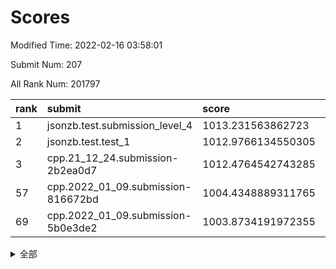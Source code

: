# Scores

Modified Time: 2022-02-16 03:58:01

Submit Num: 207

All Rank Num: 201797

| rank |               submit               |       score        |       sigma        | pk_num |
| :--- | :--------------------------------- | :----------------- | :----------------- | :----- |
| 1    | jsonzb.test.submission_level_4     | 1013.231563862723  | 0.826201090147268  | 3898   |
| 2    | jsonzb.test.test_1                 | 1012.9766134550305 | 0.8026815941117809 | 3898   |
| 3    | cpp.21_12_24.submission-2b2ea0d7   | 1012.4764542743285 | 0.7806192878962931 | 3899   |
| 57   | cpp.2022_01_09.submission-816672bd | 1004.4348889311765 | 0.7183017289682094 | 3903   |
| 69   | cpp.2022_01_09.submission-5b0e3de2 | 1003.8734191972355 | 0.7163988716104587 | 3901   |


<details>
<summary>全部</summary>

| rank |                 submit                 |       score        |       sigma        | pk_num |
| :--- | :------------------------------------- | :----------------- | :----------------- | :----- |
| 1    | jsonzb.test.submission_level_4         | 1013.231563862723  | 0.826201090147268  | 3898   |
| 2    | jsonzb.test.test_1                     | 1012.9766134550305 | 0.8026815941117809 | 3898   |
| 3    | cpp.21_12_24.submission-2b2ea0d7       | 1012.4764542743285 | 0.7806192878962931 | 3899   |
| 4    | gobigger.level_3.submission_level_3_1  | 1011.767054772455  | 0.7617083594265762 | 3898   |
| 5    | gobigger.level_3.submission_level_3_16 | 1011.5291098636524 | 0.7831789461586872 | 3902   |
| 6    | gobigger.level_3.submission_level_3_38 | 1011.2171437859517 | 0.7657020209079253 | 3902   |
| 7    | gobigger.level_3.submission_level_3_2  | 1011.1998293370577 | 0.7842080974184971 | 3904   |
| 8    | gobigger.level_3.submission_level_3_48 | 1011.1153770879972 | 0.7722292579420891 | 3898   |
| 9    | gobigger.level_3.submission_level_3_5  | 1011.0642043420304 | 0.7642216474822239 | 3902   |
| 10   | gobigger.level_3.submission_level_3_30 | 1011.0347502709856 | 0.7849227921292502 | 3902   |
| 11   | gobigger.level_3.submission_level_3_24 | 1010.8448945319149 | 0.7551915686376405 | 3896   |
| 12   | gobigger.level_3.submission_level_3_23 | 1010.8306343220994 | 0.7686962271242899 | 3900   |
| 13   | gobigger.level_3.submission_level_3_35 | 1010.8008914633516 | 0.7641641392502962 | 3897   |
| 14   | gobigger.level_3.submission_level_3_41 | 1010.785852794865  | 0.7738151718248538 | 3894   |
| 15   | gobigger.level_3.submission_level_3_10 | 1010.7180254980038 | 0.7646909924591077 | 3902   |
| 16   | gobigger.level_3.submission_level_3_29 | 1010.6672330493889 | 0.773126109985068  | 3898   |
| 17   | gobigger.level_3.submission_level_3_45 | 1010.638805427842  | 0.7736718345438122 | 3900   |
| 18   | gobigger.level_3.submission_level_3_7  | 1010.6050809917804 | 0.7636247046847555 | 3900   |
| 19   | gobigger.level_3.submission_level_3_17 | 1010.5863504482976 | 0.7585538738493067 | 3904   |
| 20   | gobigger.level_3.submission_level_3_26 | 1010.5716798543184 | 0.7662905647576707 | 3895   |
| 21   | gobigger.level_3.submission_level_3_4  | 1010.4956064959633 | 0.7679881164502521 | 3898   |
| 22   | gobigger.level_3.submission_level_3_31 | 1010.4247217105197 | 0.7563788389970789 | 3901   |
| 23   | gobigger.level_3.submission_level_3_39 | 1010.374811760787  | 0.736698166359684  | 3898   |
| 24   | gobigger.level_3.submission_level_3_18 | 1010.3515266232553 | 0.7380699615551002 | 3902   |
| 25   | gobigger.level_3.submission_level_3_9  | 1010.3232710941817 | 0.7818516195912382 | 3895   |
| 26   | gobigger.level_3.submission_level_3_20 | 1010.296892610584  | 0.7714233861680833 | 3900   |
| 27   | gobigger.level_3.submission_level_3_44 | 1010.2088664100473 | 0.7582433325252698 | 3902   |
| 28   | gobigger.level_3.submission_level_3_3  | 1010.1854157842364 | 0.7682274369362686 | 3897   |
| 29   | gobigger.level_3.submission_level_3_42 | 1010.1634150446116 | 0.7386029893928342 | 3898   |
| 30   | gobigger.level_3.submission_level_3_0  | 1010.1463619807951 | 0.7831176429860908 | 3895   |
| 31   | gobigger.level_3.submission_level_3_14 | 1010.0186888641646 | 0.7561702613844971 | 3901   |
| 32   | gobigger.level_3.submission_level_3_36 | 1009.954975746284  | 0.7582365388301097 | 3898   |
| 33   | gobigger.level_3.submission_level_3_13 | 1009.8998133787538 | 0.771363308875355  | 3900   |
| 34   | gobigger.level_3.submission_level_3_8  | 1009.8796983268743 | 0.768084878565096  | 3901   |
| 35   | gobigger.level_3.submission_level_3_21 | 1009.8084553865835 | 0.7774904310217611 | 3900   |
| 36   | gobigger.level_3.submission_level_3_49 | 1009.7733390653813 | 0.7359801195803742 | 3902   |
| 37   | gobigger.level_3.submission_level_3_40 | 1009.6699271359317 | 0.7574534436292848 | 3900   |
| 38   | gobigger.level_3.submission_level_3_47 | 1009.5960686523565 | 0.7429719857326947 | 3903   |
| 39   | gobigger.level_3.submission_level_3_34 | 1009.5682651798342 | 0.7744568967418549 | 3898   |
| 40   | gobigger.level_3.submission_level_3_25 | 1009.4313049575758 | 0.7488704280495929 | 3900   |
| 41   | gobigger.level_3.submission_level_3_37 | 1009.3353018437901 | 0.7273748834672903 | 3902   |
| 42   | gobigger.level_3.submission_level_3_6  | 1009.3131099963254 | 0.7500903337030898 | 3902   |
| 43   | gobigger.level_3.submission_level_3_15 | 1009.2747140026684 | 0.7373904990414584 | 3903   |
| 44   | gobigger.level_3.submission_level_3_19 | 1009.207493232095  | 0.7526976963564344 | 3900   |
| 45   | gobigger.level_3.submission_level_3_32 | 1009.2053847337583 | 0.7829157312796443 | 3900   |
| 46   | gobigger.level_3.submission_level_3_28 | 1009.1744952677307 | 0.7449660216323862 | 3903   |
| 47   | gobigger.level_3.submission_level_3_46 | 1009.0476021895905 | 0.7410889439755478 | 3903   |
| 48   | gobigger.level_3.submission_level_3_22 | 1008.8068363177881 | 0.7455752254099604 | 3899   |
| 49   | gobigger.level_3.submission_level_3_11 | 1008.7559351087086 | 0.7473455443556952 | 3896   |
| 50   | gobigger.level_3.submission_level_3_43 | 1008.6884513361687 | 0.7372998713862644 | 3900   |
| 51   | gobigger.level_3.submission_level_3_27 | 1008.6424419827615 | 0.755473116096376  | 3898   |
| 52   | gobigger.level_3.submission_level_3_33 | 1007.6019315889296 | 0.7315472090395012 | 3895   |
| 53   | gobigger.level_3.submission_level_3_12 | 1007.5319429276115 | 0.7451699645056837 | 3903   |
| 54   | gobigger.level_1.submission_level_1_26 | 1005.3737501568077 | 0.7172414414347915 | 3901   |
| 55   | gobigger.level_1.submission_level_1_1  | 1005.0259143836405 | 0.7101088886939819 | 3899   |
| 56   | gobigger.level_1.submission_level_1_35 | 1004.4869039728926 | 0.7107257757753123 | 3898   |
| 57   | cpp.2022_01_09.submission-816672bd     | 1004.4348889311765 | 0.7183017289682094 | 3903   |
| 58   | gobigger.level_1.submission_level_1_30 | 1004.4308900163325 | 0.7177775668476003 | 3902   |
| 59   | gobigger.level_1.submission_level_1_24 | 1004.3745844474278 | 0.7321267053086558 | 3902   |
| 60   | gobigger.level_1.submission_level_1_34 | 1004.2724582435019 | 0.7084097925972881 | 3896   |
| 61   | gobigger.level_1.submission_level_1_4  | 1004.2050495174489 | 0.7267641942822514 | 3903   |
| 62   | gobigger.level_1.submission_level_1_12 | 1004.1810008802394 | 0.7202153142298893 | 3896   |
| 63   | gobigger.level_1.submission_level_1_2  | 1004.0947014982627 | 0.718092216982422  | 3905   |
| 64   | gobigger.level_1.submission_level_1_49 | 1004.0406634725762 | 0.7123694896989038 | 3895   |
| 65   | gobigger.level_1.submission_level_1_44 | 1003.9824129907827 | 0.7210337053754494 | 3901   |
| 66   | gobigger.level_1.submission_level_1_20 | 1003.9103431477386 | 0.7108750108579517 | 3900   |
| 67   | gobigger.level_1.submission_level_1_43 | 1003.9058447844538 | 0.7122331320571293 | 3899   |
| 68   | gobigger.level_1.submission_level_1_13 | 1003.8742808520833 | 0.7278081429351181 | 3894   |
| 69   | cpp.2022_01_09.submission-5b0e3de2     | 1003.8734191972355 | 0.7163988716104587 | 3901   |
| 70   | gobigger.level_1.submission_level_1_40 | 1003.7951659099756 | 0.7219971867390051 | 3900   |
| 71   | gobigger.level_1.submission_level_1_22 | 1003.6816911309334 | 0.7099018164765333 | 3900   |
| 72   | gobigger.level_1.submission_level_1_17 | 1003.6370151551071 | 0.7041966813494304 | 3902   |
| 73   | gobigger.level_1.submission_level_1_6  | 1003.6169022950704 | 0.7098337831233488 | 3902   |
| 74   | gobigger.level_1.submission_level_1_47 | 1003.5407196530174 | 0.7232640705201581 | 3898   |
| 75   | gobigger.level_1.submission_level_1_37 | 1003.4480435090197 | 0.7169774541923093 | 3895   |
| 76   | gobigger.level_1.submission_level_1_33 | 1003.4205337491541 | 0.718610423000925  | 3897   |
| 77   | gobigger.level_1.submission_level_1_46 | 1003.3904550405989 | 0.7210198998434885 | 3903   |
| 78   | gobigger.level_1.submission_level_1_11 | 1003.3151088447871 | 0.7236719169139011 | 3901   |
| 79   | gobigger.level_1.submission_level_1_45 | 1003.2933167562767 | 0.7018235540500214 | 3899   |
| 80   | gobigger.level_1.submission_level_1_21 | 1003.2092327236289 | 0.7225996011125562 | 3895   |
| 81   | gobigger.level_1.submission_level_1_36 | 1003.145164185742  | 0.7169424007174786 | 3898   |
| 82   | gobigger.level_1.submission_level_1_28 | 1003.1316349103479 | 0.7192796662796971 | 3902   |
| 83   | gobigger.level_1.submission_level_1_16 | 1003.0157401285013 | 0.7291655624585307 | 3901   |
| 84   | gobigger.level_1.submission_level_1_0  | 1002.9823916664836 | 0.7158836397170548 | 3897   |
| 85   | gobigger.level_1.submission_level_1_5  | 1002.9537540436129 | 0.7145464321986916 | 3901   |
| 86   | gobigger.level_1.submission_level_1_31 | 1002.8958952006889 | 0.7138815986460607 | 3902   |
| 87   | gobigger.level_1.submission_level_1_15 | 1002.8696087948654 | 0.7091149533434903 | 3898   |
| 88   | gobigger.level_1.submission_level_1_9  | 1002.8672982831591 | 0.7068777924291769 | 3901   |
| 89   | gobigger.level_1.submission_level_1_10 | 1002.8445574021503 | 0.721189073555067  | 3899   |
| 90   | gobigger.level_1.submission_level_1_19 | 1002.8341673954741 | 0.7157974072130652 | 3899   |
| 91   | gobigger.level_1.submission_level_1_41 | 1002.7893546880335 | 0.7221651191588736 | 3898   |
| 92   | gobigger.level_1.submission_level_1_14 | 1002.7514990720965 | 0.7039086698388601 | 3904   |
| 93   | gobigger.level_1.submission_level_1_18 | 1002.7322540245859 | 0.7113151850294548 | 3898   |
| 94   | gobigger.level_1.submission_level_1_48 | 1002.6309663843474 | 0.7271445174416238 | 3901   |
| 95   | gobigger.level_1.submission_level_1_3  | 1002.5248325852448 | 0.7056555267522661 | 3903   |
| 96   | gobigger.level_1.submission_level_1_8  | 1002.4839471116156 | 0.7108360851443686 | 3898   |
| 97   | gobigger.level_1.submission_level_1_29 | 1002.3991020841225 | 0.7135895979283156 | 3902   |
| 98   | gobigger.level_1.submission_level_1_23 | 1002.3844967702495 | 0.7107954299335566 | 3902   |
| 99   | gobigger.level_1.submission_level_1_7  | 1002.3813180734613 | 0.714611364612876  | 3897   |
| 100  | gobigger.level_1.submission_level_1_27 | 1002.3314558382585 | 0.717484048320858  | 3902   |
| 101  | gobigger.level_1.submission_level_1_25 | 1002.3304725761786 | 0.7053025231721466 | 3901   |
| 102  | gobigger.level_1.submission_level_1_32 | 1002.3049811314975 | 0.7127650042627175 | 3899   |
| 103  | gobigger.level_1.submission_level_1_39 | 1002.0930538252532 | 0.7135732262491722 | 3900   |
| 104  | gobigger.level_1.submission_level_1_38 | 1001.8692636059748 | 0.7090301596230191 | 3902   |
| 105  | gobigger.level_1.submission_level_1_42 | 1001.7824873466681 | 0.722065416725551  | 3898   |
| 106  | gobigger.random.submission_random_25   | 997.2371561243333  | 0.7060207862342746 | 3900   |
| 107  | gobigger.random.submission_random_44   | 997.0987490550784  | 0.7029000450346435 | 3901   |
| 108  | gobigger.random.submission_random_29   | 997.0677076488057  | 0.7122183753013858 | 3901   |
| 109  | gobigger.random.submission_random_47   | 996.7621071189532  | 0.7061649348994533 | 3895   |
| 110  | gobigger.random.submission_random_48   | 996.7549453372725  | 0.7061447152971926 | 3899   |
| 111  | gobigger.random.submission_random_2    | 996.7356410006253  | 0.7239990303241853 | 3900   |
| 112  | gobigger.random.submission_random_37   | 996.6505736203972  | 0.7154326496503042 | 3901   |
| 113  | gobigger.random.submission_random_43   | 996.6142287552096  | 0.7182014256405812 | 3898   |
| 114  | gobigger.random.submission_random_39   | 996.5358078866706  | 0.7129586870666701 | 3898   |
| 115  | gobigger.random.submission_random_33   | 996.436012548827   | 0.7086934774777447 | 3898   |
| 116  | gobigger.random.submission_random_14   | 996.4204765936126  | 0.7017725936907733 | 3904   |
| 117  | gobigger.random.submission_random_38   | 996.4051041588139  | 0.701788922049814  | 3903   |
| 118  | gobigger.random.submission_random_0    | 996.3785849148543  | 0.7172404658451352 | 3894   |
| 119  | gobigger.random.submission_random_11   | 996.3428834239724  | 0.7138381238615323 | 3898   |
| 120  | gobigger.random.submission_random_16   | 996.3183119291504  | 0.7007396683432874 | 3899   |
| 121  | gobigger.random.submission_random_5    | 996.2908415294389  | 0.7013576414804366 | 3895   |
| 122  | gobigger.random.submission_random_10   | 996.2494435916246  | 0.7054848394255387 | 3902   |
| 123  | gobigger.random.submission_random_15   | 996.2259086310063  | 0.7067539484063948 | 3903   |
| 124  | gobigger.random.submission_random_17   | 996.2196130336429  | 0.71348839877735   | 3902   |
| 125  | gobigger.random.submission_random_21   | 996.2094892516527  | 0.7172235161132837 | 3898   |
| 126  | gobigger.random.submission_random_28   | 996.1974951730491  | 0.7136498750763973 | 3900   |
| 127  | gobigger.random.submission_random_23   | 996.1061164081864  | 0.7162139694761012 | 3894   |
| 128  | gobigger.random.submission_random_7    | 996.0730793481665  | 0.7261472376720666 | 3903   |
| 129  | gobigger.random.submission_random_4    | 996.0302961336869  | 0.7130315365458476 | 3897   |
| 130  | gobigger.random.submission_random_30   | 996.0038610844963  | 0.7139317807639154 | 3899   |
| 131  | gobigger.random.submission_random_34   | 995.9745366107467  | 0.7366837785397539 | 3902   |
| 132  | gobigger.random.submission_random_42   | 995.9614605717741  | 0.7094531286503106 | 3897   |
| 133  | gobigger.random.submission_random_8    | 995.9347381507789  | 0.7170361811134829 | 3899   |
| 134  | gobigger.random.submission_random_26   | 995.8748220252642  | 0.7187471482699171 | 3904   |
| 135  | gobigger.random.submission_random_1    | 995.8674155897285  | 0.7268964278511048 | 3898   |
| 136  | gobigger.random.submission_random_41   | 995.8250138115964  | 0.7237941080635317 | 3901   |
| 137  | gobigger.random.submission_random_3    | 995.8190758656394  | 0.7304164693353085 | 3903   |
| 138  | gobigger.random.submission_random_32   | 995.7756042070694  | 0.7042862528290639 | 3902   |
| 139  | gobigger.random.submission_random_45   | 995.7299923135852  | 0.7113999490213997 | 3898   |
| 140  | gobigger.random.submission_random_49   | 995.6964192633951  | 0.7154768241872497 | 3895   |
| 141  | gobigger.random.submission_random_6    | 995.5640509934594  | 0.7007743249796909 | 3899   |
| 142  | gobigger.random.submission_random_36   | 995.489683255763   | 0.7185045215385506 | 3890   |
| 143  | gobigger.random.submission_random_40   | 995.487424616158   | 0.7066660599406641 | 3896   |
| 144  | gobigger.random.submission_random_9    | 995.4467942181373  | 0.7161994620846824 | 3903   |
| 145  | gobigger.random.submission_random_13   | 995.4246021525861  | 0.711868166470701  | 3901   |
| 146  | gobigger.random.submission_random_12   | 995.3777351873492  | 0.7151938313180705 | 3898   |
| 147  | gobigger.random.submission_random_27   | 995.3653855687523  | 0.6967249536841917 | 3901   |
| 148  | gobigger.random.submission_random_46   | 995.3518016886458  | 0.7268190463596345 | 3901   |
| 149  | gobigger.random.submission_random_35   | 995.221337604654   | 0.718619345338879  | 3895   |
| 150  | gobigger.random.submission_random_20   | 995.2179439414637  | 0.7060480869936128 | 3899   |
| 151  | gobigger.random.submission_random_18   | 995.1737499074899  | 0.7175871054151597 | 3901   |
| 152  | gobigger.random.submission_random_24   | 995.0769374327001  | 0.7127007381579523 | 3902   |
| 153  | gobigger.random.submission_random_31   | 994.940812091875   | 0.700654238999934  | 3898   |
| 154  | gobigger.random.submission_random_22   | 994.9370729119388  | 0.7245473564999292 | 3899   |
| 155  | gobigger.random.submission_random_19   | 994.8564496312315  | 0.7066376996438962 | 3902   |
| 156  | gobigger.level_2.submission_level_2_39 | 994.4962089211548  | 0.7243332202503087 | 3898   |
| 157  | gobigger.level_2.submission_level_2_27 | 994.2322202932249  | 0.7275790642848361 | 3899   |
| 158  | gobigger.level_2.submission_level_2_23 | 993.7752639789084  | 0.7311479393189164 | 3901   |
| 159  | gobigger.level_2.submission_level_2_26 | 993.6102498104636  | 0.7318972760797575 | 3899   |
| 160  | gobigger.level_2.submission_level_2_31 | 993.518518708384   | 0.7169991808745066 | 3898   |
| 161  | gobigger.level_2.submission_level_2_2  | 993.4705671038017  | 0.7402635874490897 | 3896   |
| 162  | gobigger.level_2.submission_level_2_21 | 993.1580785251134  | 0.7454504989914083 | 3897   |
| 163  | gobigger.level_2.submission_level_2_16 | 993.08431935306    | 0.7239654771610602 | 3900   |
| 164  | gobigger.level_2.submission_level_2_9  | 993.0120396942369  | 0.7312571727615563 | 3898   |
| 165  | gobigger.level_2.submission_level_2_4  | 992.9590190231601  | 0.7233464681620694 | 3896   |
| 166  | gobigger.level_2.submission_level_2_37 | 992.8766717096565  | 0.7460494385277046 | 3897   |
| 167  | gobigger.level_2.submission_level_2_29 | 992.8708685287856  | 0.7461654493597192 | 3899   |
| 168  | gobigger.level_2.submission_level_2_45 | 992.8365915614955  | 0.7299304072420532 | 3897   |
| 169  | gobigger.level_2.submission_level_2_34 | 992.8049717618477  | 0.7344706128355065 | 3902   |
| 170  | gobigger.level_2.submission_level_2_6  | 992.7078281331563  | 0.737472869675498  | 3901   |
| 171  | gobigger.level_2.submission_level_2_22 | 992.704934811518   | 0.7406693390624756 | 3899   |
| 172  | gobigger.level_2.submission_level_2_30 | 992.677402157634   | 0.7348176551824573 | 3897   |
| 173  | gobigger.level_2.submission_level_2_1  | 992.6604386603316  | 0.7396371487536842 | 3900   |
| 174  | gobigger.level_2.submission_level_2_10 | 992.6110081652477  | 0.7574578563729174 | 3895   |
| 175  | gobigger.level_2.submission_level_2_36 | 992.4253211743465  | 0.7485514063553445 | 3903   |
| 176  | gobigger.level_2.submission_level_2_24 | 992.3920194754506  | 0.7385912760657638 | 3894   |
| 177  | gobigger.level_2.submission_level_2_44 | 992.181179695721   | 0.7539941033572306 | 3903   |
| 178  | gobigger.level_2.submission_level_2_33 | 992.0795532588329  | 0.738559972410925  | 3898   |
| 179  | gobigger.level_2.submission_level_2_8  | 991.9646531932069  | 0.7344376435104282 | 3898   |
| 180  | gobigger.level_2.submission_level_2_18 | 991.8187278869401  | 0.724185964737811  | 3896   |
| 181  | gobigger.level_2.submission_level_2_41 | 991.7790852166934  | 0.7755216153919112 | 3900   |
| 182  | gobigger.level_2.submission_level_2_7  | 991.6946422801714  | 0.7495625024338766 | 3897   |
| 183  | gobigger.level_2.submission_level_2_32 | 991.6876297782968  | 0.767564295429997  | 3897   |
| 184  | gobigger.level_2.submission_level_2_28 | 991.6157928238789  | 0.7411715008129975 | 3899   |
| 185  | gobigger.level_2.submission_level_2_40 | 991.6091728945999  | 0.7363884660478366 | 3898   |
| 186  | gobigger.level_2.submission_level_2_5  | 991.5746151090984  | 0.7487759558929917 | 3904   |
| 187  | gobigger.level_2.submission_level_2_49 | 991.5168869165782  | 0.7390213800247348 | 3900   |
| 188  | gobigger.level_2.submission_level_2_46 | 991.4422537837613  | 0.7812206214566444 | 3902   |
| 189  | gobigger.level_2.submission_level_2_15 | 991.4234612524016  | 0.7409850173788283 | 3897   |
| 190  | gobigger.level_2.submission_level_2_11 | 991.3713077481941  | 0.7612744788422969 | 3903   |
| 191  | gobigger.level_2.submission_level_2_43 | 991.3161347756027  | 0.7670538376186452 | 3901   |
| 192  | gobigger.level_2.submission_level_2_25 | 991.2673717310603  | 0.7524808772963945 | 3898   |
| 193  | gobigger.level_2.submission_level_2_19 | 991.2179577359378  | 0.7453303664431038 | 3905   |
| 194  | gobigger.level_2.submission_level_2_35 | 991.1985379344355  | 0.7641020296782882 | 3907   |
| 195  | gobigger.level_2.submission_level_2_47 | 991.0495149386858  | 0.7536395202087586 | 3895   |
| 196  | gobigger.level_2.submission_level_2_42 | 991.0322288117792  | 0.7730094412494026 | 3902   |
| 197  | gobigger.level_2.submission_level_2_38 | 990.9890447458333  | 0.7504978517997295 | 3901   |
| 198  | gobigger.level_2.submission_level_2_3  | 990.5890799277228  | 0.7562587151783975 | 3902   |
| 199  | gobigger.level_2.submission_level_2_17 | 990.5260167418127  | 0.7711479088464085 | 3903   |
| 200  | gobigger.level_2.submission_level_2_0  | 990.4752607748508  | 0.7629195254397163 | 3894   |
| 201  | gobigger.level_2.submission_level_2_48 | 990.4572545538342  | 0.7693704912904056 | 3900   |
| 202  | gobigger.level_2.submission_level_2_13 | 990.4523044659619  | 0.7534223399006635 | 3901   |
| 203  | gobigger.level_2.submission_level_2_12 | 990.4261669369888  | 0.7414273217536768 | 3897   |
| 204  | gobigger.level_2.submission_level_2_20 | 990.2982142627981  | 0.755925227596302  | 3896   |
| 205  | gobigger.level_2.submission_level_2_14 | 989.4742744441377  | 0.7474482662209966 | 3899   |
| 206  | gobigger.none.submission_none_1        | 978.7390579826218  | 1.2580465355895674 | 3899   |
| 207  | gobigger.none.submission_none_0        | 976.1566480836618  | 1.4739677161068285 | 3895   |

</details>